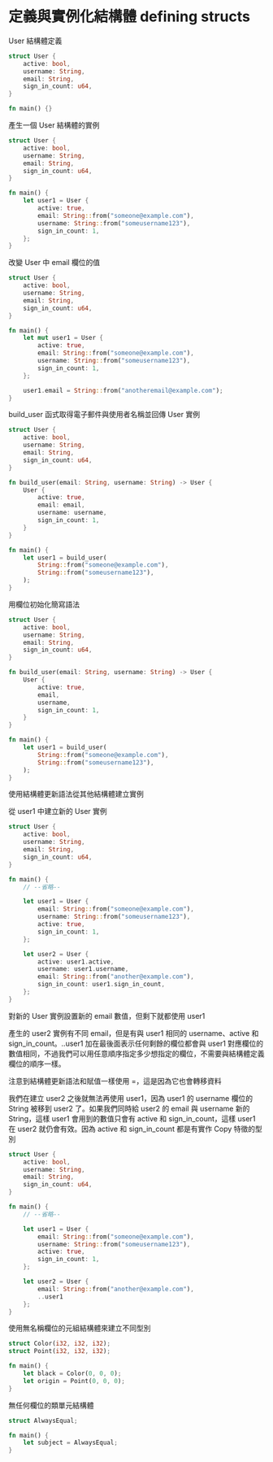 # 定義與實例化結構體 defining structs

User 結構體定義

```rust
struct User {
    active: bool,
    username: String,
    email: String,
    sign_in_count: u64,
}

fn main() {}
```

產生一個 User 結構體的實例

```rust
struct User {
    active: bool,
    username: String,
    email: String,
    sign_in_count: u64,
}

fn main() {
    let user1 = User {
        active: true,
        email: String::from("someone@example.com"),
        username: String::from("someusername123"),
        sign_in_count: 1,
    };
}
```

改變 User 中 email 欄位的值

```rust
struct User {
    active: bool,
    username: String,
    email: String,
    sign_in_count: u64,
}

fn main() {
    let mut user1 = User {
        active: true,
        email: String::from("someone@example.com"),
        username: String::from("someusername123"),
        sign_in_count: 1,
    };

    user1.email = String::from("anotheremail@example.com");
}
```

build_user 函式取得電子郵件與使用者名稱並回傳 User 實例

```rust
struct User {
    active: bool,
    username: String,
    email: String,
    sign_in_count: u64,
}

fn build_user(email: String, username: String) -> User {
    User {
        active: true,
        email: email,
        username: username,
        sign_in_count: 1,
    }
}

fn main() {
    let user1 = build_user(
        String::from("someone@example.com"),
        String::from("someusername123"),
    );
}
```

用欄位初始化簡寫語法

```rust
struct User {
    active: bool,
    username: String,
    email: String,
    sign_in_count: u64,
}

fn build_user(email: String, username: String) -> User {
    User {
        active: true,
        email,
        username,
        sign_in_count: 1,
    }
}

fn main() {
    let user1 = build_user(
        String::from("someone@example.com"),
        String::from("someusername123"),
    );
}
```

使用結構體更新語法從其他結構體建立實例

從 user1 中建立新的 User 實例

```rust
struct User {
    active: bool,
    username: String,
    email: String,
    sign_in_count: u64,
}

fn main() {
    // --省略--

    let user1 = User {
        email: String::from("someone@example.com"),
        username: String::from("someusername123"),
        active: true,
        sign_in_count: 1,
    };

    let user2 = User {
        active: user1.active,
        username: user1.username,
        email: String::from("another@example.com"),
        sign_in_count: user1.sign_in_count,
    };
}
```

對新的 User 實例設置新的 email 數值，但剩下就都使用 user1

產生的 user2 實例有不同 email，但是有與 user1 相同的 username、active 和 sign_in_count。..user1 加在最後面表示任何剩餘的欄位都會與 user1 對應欄位的數值相同，不過我們可以用任意順序指定多少想指定的欄位，不需要與結構體定義欄位的順序一樣。

注意到結構體更新語法和賦值一樣使用 =，這是因為它也會轉移資料

我們在建立 user2 之後就無法再使用 user1，因為 user1 的 username 欄位的 String 被移到 user2 了。如果我們同時給 user2 的 email 與 username 新的 String，這樣 user1 會用到的數值只會有 active 和 sign_in_count，這樣 user1 在 user2 就仍會有效。因為 active 和 sign_in_count 都是有實作 Copy 特徵的型別

```rust
struct User {
    active: bool,
    username: String,
    email: String,
    sign_in_count: u64,
}

fn main() {
    // --省略--

    let user1 = User {
        email: String::from("someone@example.com"),
        username: String::from("someusername123"),
        active: true,
        sign_in_count: 1,
    };

    let user2 = User {
        email: String::from("another@example.com"),
        ..user1
    };
}
```

使用無名稱欄位的元組結構體來建立不同型別

```rust
struct Color(i32, i32, i32);
struct Point(i32, i32, i32);

fn main() {
    let black = Color(0, 0, 0);
    let origin = Point(0, 0, 0);
}
```

無任何欄位的類單元結構體

```rust
struct AlwaysEqual;

fn main() {
    let subject = AlwaysEqual;
}

```
